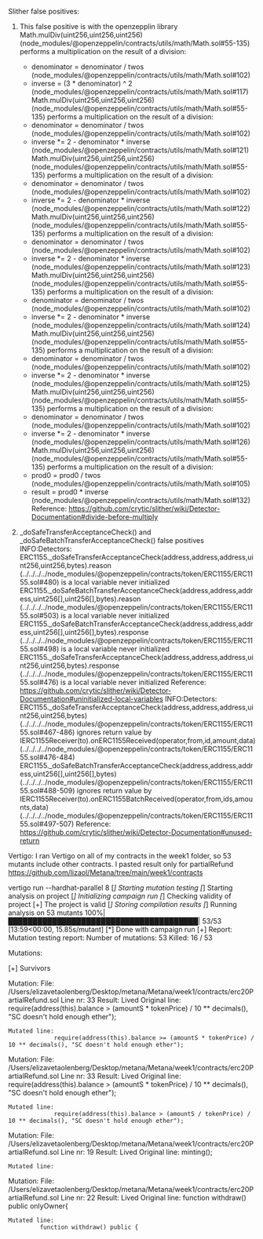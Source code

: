 Slither false positives:
1. This false positive is with the openzepplin library 
Math.mulDiv(uint256,uint256,uint256) (node_modules/@openzeppelin/contracts/utils/math/Math.sol#55-135) performs a multiplication on the result of a division:
	- denominator = denominator / twos (node_modules/@openzeppelin/contracts/utils/math/Math.sol#102)
	- inverse = (3 * denominator) ^ 2 (node_modules/@openzeppelin/contracts/utils/math/Math.sol#117)
Math.mulDiv(uint256,uint256,uint256) (node_modules/@openzeppelin/contracts/utils/math/Math.sol#55-135) performs a multiplication on the result of a division:
	- denominator = denominator / twos (node_modules/@openzeppelin/contracts/utils/math/Math.sol#102)
	- inverse *= 2 - denominator * inverse (node_modules/@openzeppelin/contracts/utils/math/Math.sol#121)
Math.mulDiv(uint256,uint256,uint256) (node_modules/@openzeppelin/contracts/utils/math/Math.sol#55-135) performs a multiplication on the result of a division:
	- denominator = denominator / twos (node_modules/@openzeppelin/contracts/utils/math/Math.sol#102)
	- inverse *= 2 - denominator * inverse (node_modules/@openzeppelin/contracts/utils/math/Math.sol#122)
Math.mulDiv(uint256,uint256,uint256) (node_modules/@openzeppelin/contracts/utils/math/Math.sol#55-135) performs a multiplication on the result of a division:
	- denominator = denominator / twos (node_modules/@openzeppelin/contracts/utils/math/Math.sol#102)
	- inverse *= 2 - denominator * inverse (node_modules/@openzeppelin/contracts/utils/math/Math.sol#123)
Math.mulDiv(uint256,uint256,uint256) (node_modules/@openzeppelin/contracts/utils/math/Math.sol#55-135) performs a multiplication on the result of a division:
	- denominator = denominator / twos (node_modules/@openzeppelin/contracts/utils/math/Math.sol#102)
	- inverse *= 2 - denominator * inverse (node_modules/@openzeppelin/contracts/utils/math/Math.sol#124)
Math.mulDiv(uint256,uint256,uint256) (node_modules/@openzeppelin/contracts/utils/math/Math.sol#55-135) performs a multiplication on the result of a division:
	- denominator = denominator / twos (node_modules/@openzeppelin/contracts/utils/math/Math.sol#102)
	- inverse *= 2 - denominator * inverse (node_modules/@openzeppelin/contracts/utils/math/Math.sol#125)
Math.mulDiv(uint256,uint256,uint256) (node_modules/@openzeppelin/contracts/utils/math/Math.sol#55-135) performs a multiplication on the result of a division:
	- denominator = denominator / twos (node_modules/@openzeppelin/contracts/utils/math/Math.sol#102)
	- inverse *= 2 - denominator * inverse (node_modules/@openzeppelin/contracts/utils/math/Math.sol#126)
Math.mulDiv(uint256,uint256,uint256) (node_modules/@openzeppelin/contracts/utils/math/Math.sol#55-135) performs a multiplication on the result of a division:
	- prod0 = prod0 / twos (node_modules/@openzeppelin/contracts/utils/math/Math.sol#105)
	- result = prod0 * inverse (node_modules/@openzeppelin/contracts/utils/math/Math.sol#132)
Reference: https://github.com/crytic/slither/wiki/Detector-Documentation#divide-before-multiply

2. _doSafeTransferAcceptanceCheck() and _doSafeBatchTransferAcceptanceCheck() false positives
INFO:Detectors:
ERC1155._doSafeTransferAcceptanceCheck(address,address,address,uint256,uint256,bytes).reason (../../../../node_modules/@openzeppelin/contracts/token/ERC1155/ERC1155.sol#480) is a local variable never initialized
ERC1155._doSafeBatchTransferAcceptanceCheck(address,address,address,uint256[],uint256[],bytes).reason (../../../../node_modules/@openzeppelin/contracts/token/ERC1155/ERC1155.sol#503) is a local variable never initialized
ERC1155._doSafeBatchTransferAcceptanceCheck(address,address,address,uint256[],uint256[],bytes).response (../../../../node_modules/@openzeppelin/contracts/token/ERC1155/ERC1155.sol#498) is a local variable never initialized
ERC1155._doSafeTransferAcceptanceCheck(address,address,address,uint256,uint256,bytes).response (../../../../node_modules/@openzeppelin/contracts/token/ERC1155/ERC1155.sol#476) is a local variable never initialized
Reference: https://github.com/crytic/slither/wiki/Detector-Documentation#uninitialized-local-variables
INFO:Detectors:
ERC1155._doSafeTransferAcceptanceCheck(address,address,address,uint256,uint256,bytes) (../../../../node_modules/@openzeppelin/contracts/token/ERC1155/ERC1155.sol#467-486) ignores return value by IERC1155Receiver(to).onERC1155Received(operator,from,id,amount,data) (../../../../node_modules/@openzeppelin/contracts/token/ERC1155/ERC1155.sol#476-484)
ERC1155._doSafeBatchTransferAcceptanceCheck(address,address,address,uint256[],uint256[],bytes) (../../../../node_modules/@openzeppelin/contracts/token/ERC1155/ERC1155.sol#488-509) ignores return value by IERC1155Receiver(to).onERC1155BatchReceived(operator,from,ids,amounts,data) (../../../../node_modules/@openzeppelin/contracts/token/ERC1155/ERC1155.sol#497-507)
Reference: https://github.com/crytic/slither/wiki/Detector-Documentation#unused-return




Vertigo:
I ran Vertigo on all of my contracts in the week1 folder, so 53 mutants include other contracts. I pasted result only for partialRefund
https://github.com/lizaol/Metana/tree/main/week1/contracts

vertigo run --hardhat-parallel 8
[*] Starting mutation testing
[*] Starting analysis on project
[*] Initializing campaign run 
[*] Checking validity of project
[+] The project is valid
[*] Storing compilation results
[*] Running analysis on 53 mutants
100%|███████████████████████████████████████| 53/53 [13:59<00:00, 15.85s/mutant]
[*] Done with campaign run
[+] Report:
Mutation testing report:
Number of mutations:    53
Killed:                 16 / 53

Mutations:

[+] Survivors

Mutation:
    File: /Users/elizavetaolenberg/Desktop/metana/Metana/week1/contracts/erc20PartialRefund.sol
    Line nr: 33
    Result: Lived
    Original line:
                 require(address(this).balance > (amountS * tokenPrice) / 10 ** decimals(), "SC doesn't hold enough ether");

    Mutated line:
                 require(address(this).balance >= (amountS * tokenPrice) / 10 ** decimals(), "SC doesn't hold enough ether");

Mutation:
    File: /Users/elizavetaolenberg/Desktop/metana/Metana/week1/contracts/erc20PartialRefund.sol
    Line nr: 33
    Result: Lived
    Original line:
                 require(address(this).balance > (amountS * tokenPrice) / 10 ** decimals(), "SC doesn't hold enough ether");

    Mutated line:
                 require(address(this).balance > (amountS / tokenPrice) / 10 ** decimals(), "SC doesn't hold enough ether");

Mutation:
    File: /Users/elizavetaolenberg/Desktop/metana/Metana/week1/contracts/erc20PartialRefund.sol
    Line nr: 19
    Result: Lived
    Original line:
                 minting();

    Mutated line:
                 

Mutation:
    File: /Users/elizavetaolenberg/Desktop/metana/Metana/week1/contracts/erc20PartialRefund.sol
    Line nr: 22
    Result: Lived
    Original line:
             function withdraw() public onlyOwner{

    Mutated line:
             function withdraw() public {
